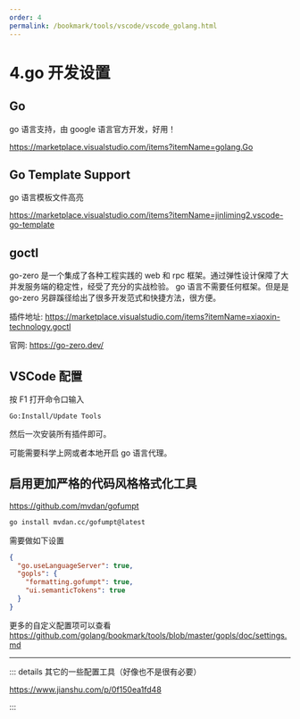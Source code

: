 ```yaml
---
order: 4
permalink: /bookmark/tools/vscode/vscode_golang.html
---
```


# 4.go 开发设置

## Go

go 语言支持，由 google 语言官方开发，好用！

https://marketplace.visualstudio.com/items?itemName=golang.Go

## Go Template Support

go 语言模板文件高亮

https://marketplace.visualstudio.com/items?itemName=jinliming2.vscode-go-template

## goctl

go-zero 是一个集成了各种工程实践的 web 和 rpc 框架。通过弹性设计保障了大并发服务端的稳定性，经受了充分的实战检验。
go 语言不需要任何框架。但是是 go-zero 另辟蹊径给出了很多开发范式和快捷方法，很方便。

插件地址:
https://marketplace.visualstudio.com/items?itemName=xiaoxin-technology.goctl

官网:
https://go-zero.dev/

## VSCode 配置

按 F1 打开命令口输入

`Go:Install/Update Tools`

然后一次安装所有插件即可。

可能需要科学上网或者本地开启 go 语言代理。

## 启用更加严格的代码风格格式化工具

https://github.com/mvdan/gofumpt

```bash
go install mvdan.cc/gofumpt@latest
```

需要做如下设置

```json title="settings.json"
{
  "go.useLanguageServer": true,
  "gopls": {
    "formatting.gofumpt": true,
    "ui.semanticTokens": true
  }
}
```

更多的自定义配置项可以查看 https://github.com/golang/bookmark/tools/blob/master/gopls/doc/settings.md

---

::: details 其它的一些配置工具（好像也不是很有必要）

https://www.jianshu.com/p/0f150ea1fd48

:::
